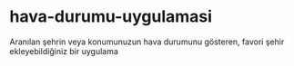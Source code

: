 # hava-durumu-uygulamasi
Aranılan şehrin veya konumunuzun hava durumunu gösteren, favori şehir ekleyebildiğiniz bir uygulama
